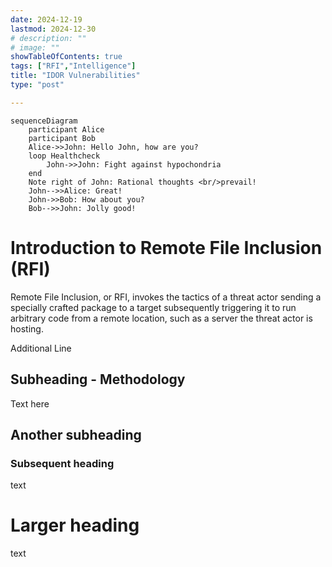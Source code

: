 ```yaml
---
date: 2024-12-19
lastmod: 2024-12-30
# description: ""
# image: ""
showTableOfContents: true 
tags: ["RFI","Intelligence"]
title: "IDOR Vulnerabilities"
type: "post"

---
```


```mermaid
sequenceDiagram
    participant Alice
    participant Bob
    Alice->>John: Hello John, how are you?
    loop Healthcheck
        John->>John: Fight against hypochondria
    end
    Note right of John: Rational thoughts <br/>prevail!
    John-->>Alice: Great!
    John->>Bob: How about you?
    Bob-->>John: Jolly good!
```



# Introduction to Remote File Inclusion (RFI)

Remote File Inclusion, or RFI, invokes the tactics of a threat actor sending a specially crafted package to a target subsequently triggering it to run arbitrary code from a remote location, such as a server the threat actor is hosting.


Additional Line

## Subheading - Methodology

Text here

## Another subheading

### Subsequent heading

text

# Larger heading

text

